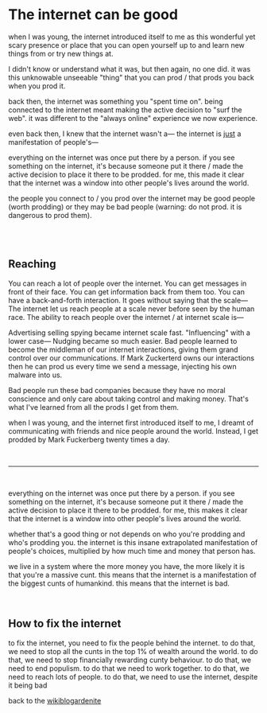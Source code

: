 # The internet can be good

when I was young, the internet introduced itself to me as this wonderful yet scary presence or place that you can open yourself up to and learn new things from or try new things at. 

I didn't know or understand what it was, but then again, no one did. it was this unknowable unseeable "thing" that you can prod / that prods you back when you prod it.

back then, the internet was something you "spent time on". being connected to the internet meant making the active decision to "surf the web". it was different to the "always online" experience we now experience. 

even back then, I knew that the internet wasn't a— the internet is [just](https://www.todepond.com/wikiblogarden/better-computing/just/) a manifestation of people's—

everything on the internet was once put there by a person. if you see something on the internet, it's because someone put it there / made the active decision to place it there to be prodded. for me, this made it clear that the internet was a window into other people's lives around the world.

the people you connect to / you prod over the internet may be good people (worth prodding) or they may be bad people (warning: do not prod. it is dangerous to prod them).

<br>

<br>

## Reaching 

You can reach a lot of people over the internet. You can get messages in front of their face. You can get information back from them too. You can have a back-and-forth interaction. It goes without saying that the scale— The internet let us reach people at a scale never before seen by the human race. The ability to reach people over the internet / at internet scale is—

Advertising selling spying became internet scale fast. "Influencing" with a lower case— Nudging became so much easier. Bad people learned to become the middleman of our internet interactions, giving them grand control over our communications. If Mark Zuckerterd owns our interactions then he can prod us every time we send a message, injecting his own malware into us.

Bad people run these bad companies because they have no moral conscience and only care about taking control and making money. That's what I've learned from all the prods I get from them. 

when I was young, and the internet first introduced itself to me, I dreamt of communicating with friends and nice people around the world. Instead, I get prodded by Mark Fuckerberg twenty times a day. 

<br>

<hr>

<br>

everything on the internet was once put there by a person. if you see something on the internet, it's because someone put it there / made the active decision to place it there to be prodded. for me, this makes it clear that the internet is a window into other people's lives around the world.

whether that's a good thing or not depends on who you're prodding and who's prodding you. the internet is this insane extrapolated manifestation of people's choices, multiplied by how much time and money that person has. 

we live in a system where the more money you have, the more likely it is that you're a massive cunt. this means that the internet is a manifestation of the biggest cunts of humankind. this means that the internet is bad. 

<br>

## How to fix the internet

to fix the internet, you need to fix the people behind the internet. to do that, we need to stop all the cunts in the top 1% of wealth around the world. to do that, we need to stop financially rewarding cunty behaviour. to do that, we need to end populism. to do that we need to work together. to do that, we need to reach lots of people. to do that, we need to use the internet, despite it being bad 

back to the [wikiblogardenite](/wikiblogardenite)

